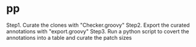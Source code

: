 # pp

Step1. Curate the clones with "Checker.groovy"
Step2. Export the curated annotations with "export.groovy"
Step3. Run a python script to covert the annotations into a table and curate the patch sizes
